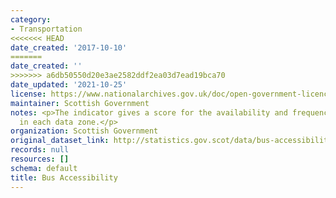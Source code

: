 ```yaml
---
category:
- Transportation
<<<<<<< HEAD
date_created: '2017-10-10'
=======
date_created: ''
>>>>>>> a6db50550d20e3ae2582ddf2ea03d7ead19bca70
date_updated: '2021-10-25'
license: https://www.nationalarchives.gov.uk/doc/open-government-licence/version/3/
maintainer: Scottish Government
notes: <p>The indicator gives a score for the availability and frequency of bus service
  in each data zone.</p>
organization: Scottish Government
original_dataset_link: http://statistics.gov.scot/data/bus-accessibility
records: null
resources: []
schema: default
title: Bus Accessibility
---
```

